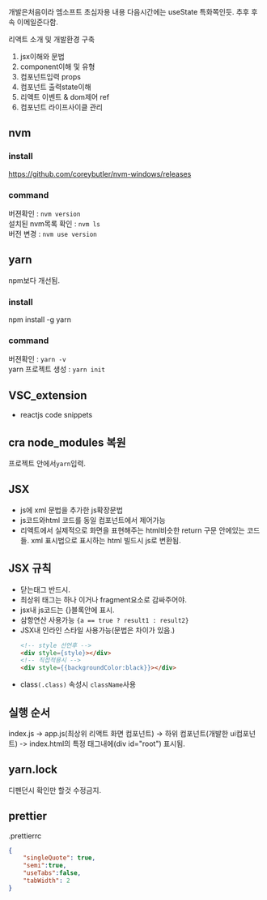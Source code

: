 개발은처음이라 엠소프트
초심자용 내용 다음시간에는 useState 특화쪽인듯. 추후 후속 이메일준다함.




리액트 소개 및 개발환경 구축

1. jsx이해와 문법
2. component이해 및 유형
3. 컴포넌트입력 props
4. 컴포넌트 출력state이해
5. 리액트 이벤트 & dom제어 ref
6. 컴포넌트 라이프사이클 관리


## nvm

### install
https://github.com/coreybutler/nvm-windows/releases

### command
버젼확인 : ``nvm version``  
설치된 nvm목록 확인 : ``nvm ls``  
버전 변경 : ``nvm use version``  



## yarn
 npm보다 개선됨.

### install
npm install -g yarn

### command
버젼확인 : ``yarn -v``  
yarn 프로젝트 생성 : ``yarn init``  


## VSC_extension
- reactjs code snippets

## cra node_modules 복원
프로젝트 안에서``yarn``입력.  

## JSX
- js에 xml 문법을 추가한 js확장문법  
- js코드와html 코드를 동일 컴포넌트에서 제어가능  
- 리액트에서 실제적으로 화면을 표현해주는 html비슷한
return 구문 안에있는 코드들. xml 표시법으로 표시하는 html 빌드시 js로 변환됨.

## JSX 규칙
- 닫는태그 반드시.
- 최상위 태그는 하나 이거나 fragment요소로 감싸주어야.
- jsx내 js코드는 {}블록안에 표시.
- 삼항연산 사용가능 ``{a == true ? result1 : result2}``
- JSX내 인라인 스타일 사용가능(문법은 차이가 있음.)
    ``` html
    <!-- style 선언후 -->
    <div style={style}></div>
    <!-- 직접적용시 -->
    <div style={{backgroundColor:black}}></div>
    ```
- class``(.class)`` 속성시 ``className``사용

## 실행 순서
index.js -> 
app.js(최상위 리액트 화면 컴포넌트) -> 
하위 컴포넌트(개발한 ui컴포넌트) ->
index.html의 특정 태그내에(div id="root") 표시됨.

## yarn.lock
디펜던시 확인만 할것 수정금지.


## prettier
.prettierrc
```JSON
{
    "singleQuote": true,
    "semi":true,
    "useTabs":false,
    "tabWidth": 2
}
```
